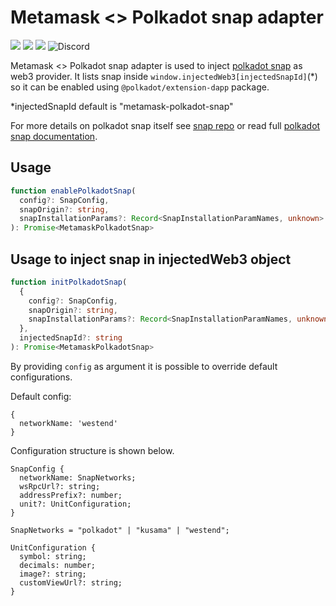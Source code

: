 # Metamask <> Polkadot snap adapter
![](https://github.com/chainsafe/metamask-snap-polkadot/workflows/ci/badge.svg)
![](https://img.shields.io/github/license/chainsafe/metamask-snap-polkadot)
![](https://img.shields.io/badge/yarn-%3E%3D1.17.0-orange.svg?style=flat-square)
![Discord](https://img.shields.io/discord/608204864593461248?color=blue&label=Discord&logo=discord)

Metamask <> Polkadot snap adapter is used to inject [polkadot snap](https://github.com/chainsafe/metamask-snap-polkadot) as web3 provider. It lists snap inside `window.injectedWeb3[injectedSnapId]`(*) so it can be enabled using `@polkadot/extension-dapp` package.  

*injectedSnapId default is "metamask-polkadot-snap"

For more details on polkadot snap itself see [snap repo](https://github.com/chainsafe/metamask-snap-polkadot) or read full [polkadot snap documentation](https://github.com/chainsafe/metamask-snap-polkadot/wiki).

## Usage

```typescript
function enablePolkadotSnap(
  config?: SnapConfig,
  snapOrigin?: string,
  snapInstallationParams?: Record<SnapInstallationParamNames, unknown> = {}
): Promise<MetamaskPolkadotSnap>
```

## Usage to inject snap in injectedWeb3 object

```typescript
function initPolkadotSnap(
  {
    config?: SnapConfig,
    snapOrigin?: string,
    snapInstallationParams?: Record<SnapInstallationParamNames, unknown> = {}
  },
  injectedSnapId?: string
): Promise<MetamaskPolkadotSnap>
```

By providing `config` as argument it is possible to override default configurations.

Default config:
```
{
  networkName: 'westend'
}
```

Configuration structure is shown below.

```
SnapConfig {
  networkName: SnapNetworks;
  wsRpcUrl?: string;
  addressPrefix?: number;
  unit?: UnitConfiguration;
}

SnapNetworks = "polkadot" | "kusama" | "westend";

UnitConfiguration {
  symbol: string;
  decimals: number;
  image?: string;
  customViewUrl?: string;
}
```

